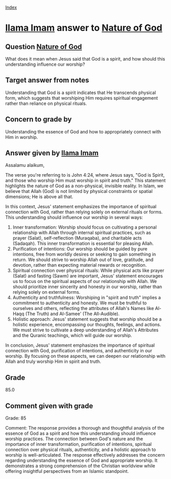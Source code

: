 
[Index](../../index.md)
# [llama Imam](../../answering_models/llama_Imam.md) answer to [Nature of God](../../questions/Nature_of_God.md)

## Question [Nature of God](../../questions/Nature_of_God.md)
What does it mean when Jesus said that God is a spirit, and how should this understanding influence our worship?

## Target answer from notes
Understanding that God is a spirit indicates that He transcends physical form, which suggests that worshiping Him requires spiritual engagement rather than reliance on physical rituals.

## Concern to grade by
Understanding the essence of God and how to appropriately connect with Him in worship.

## Answer given by [llama Imam](../../answering_models/llama_Imam.md)
Assalamu alaikum,

The verse you're referring to is John 4:24, where Jesus says, "God is Spirit, and those who worship Him must worship in spirit and truth." This statement highlights the nature of God as a non-physical, invisible reality. In Islam, we believe that Allah (God) is not limited by physical constraints or spatial dimensions; He is above all that.

In this context, Jesus' statement emphasizes the importance of spiritual connection with God, rather than relying solely on external rituals or forms. This understanding should influence our worship in several ways:

1. Inner transformation: Worship should focus on cultivating a personal relationship with Allah through internal spiritual practices, such as prayer (Salat), self-reflection (Muraqaba), and charitable acts (Sadaqah). This inner transformation is essential for pleasing Allah.
2. Purification of intentions: Our worship should be guided by pure intentions, free from worldly desires or seeking to gain something in return. We should strive to worship Allah out of love, gratitude, and devotion, rather than expecting material rewards or recognition.
3. Spiritual connection over physical rituals: While physical acts like prayer (Salat) and fasting (Sawm) are important, Jesus' statement encourages us to focus on the spiritual aspects of our relationship with Allah. We should prioritize inner sincerity and honesty in our worship, rather than relying solely on external forms.
4. Authenticity and truthfulness: Worshiping in "spirit and truth" implies a commitment to authenticity and honesty. We must be truthful to ourselves and others, reflecting the attributes of Allah's Names like Al-Haqq (The Truth) and Al-Samee' (The All-Audible).
5. Holistic approach: Jesus' statement suggests that worship should be a holistic experience, encompassing our thoughts, feelings, and actions. We must strive to cultivate a deep understanding of Allah's Attributes and the Quranic teachings, which will guide our worship.

In conclusion, Jesus' statement emphasizes the importance of spiritual connection with God, purification of intentions, and authenticity in our worship. By focusing on these aspects, we can deepen our relationship with Allah and truly worship Him in spirit and truth.

## Grade
85.0

## Comment given with grade
Grade: 85

Comment: The response provides a thorough and thoughtful analysis of the essence of God as a spirit and how this understanding should influence worship practices. The connection between God's nature and the importance of inner transformation, purification of intentions, spiritual connection over physical rituals, authenticity, and a holistic approach to worship is well-articulated. The response effectively addresses the concern regarding understanding the essence of God and appropriate worship. It demonstrates a strong comprehension of the Christian worldview while offering insightful perspectives from an Islamic standpoint.
